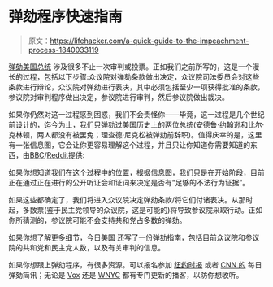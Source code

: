 # 弹劾程序快速指南

> 原文：<https://lifehacker.com/a-quick-guide-to-the-impeachment-process-1840033119>

[弹劾美国总统](https://lifehacker.com/how-to-impeach-a-president-1834123053) 涉及很多不止一次审判或投票。正如我们之前所写的，这是一个漫长的过程，包括以下步骤:众议院对弹劾条款做出决定，众议院司法委员会对这些条款进行辩论，众议院对弹劾进行表决，其中必须包括至少一项获得批准的条款，参议院对审判程序做出决定，参议院进行审判，然后参议院做出裁决。



如果你仍然对这一过程感到困惑，我们不会责怪你——毕竟，这一过程是几个世纪前设计的，迄今为止，我们只弹劾过美国历史上的两位总统(安德鲁·约翰逊和比尔·克林顿，两人都没有被罢免；理查德·尼克松被弹劾前辞职)。值得庆幸的是，这里有一张信息图，它会让你更容易理解这个过程，并且只让你知道你需要知道的东西，由[BBC](https://www.bbc.com/news/world-us-canada-39945744)/[Reddit](https://www.reddit.com/r/coolguides/comments/dz8tua/what_happens_next_in_impeachment_process/)提供:

如果你想知道我们在这个过程中的位置，根据信息图，我们只是在开始阶段，目前正在通过正在进行的公开听证会和证词来决定是否有“足够的不法行为证据”。

如果这些都确定了，我们将进入众议院决定弹劾条款/将它们付诸表决。从那时起，多数票(鉴于民主党领导的众议院，这是可能的)将导致参议院采取行动。正如你所猜测的，参议院可能不会支持共和党占多数的弹劾。

如果你想了解更多细节，今日美国 还写了一份弹劾指南，包括目前众议院和参议院的共和党和民主党人数，以及有关审判的信息。

如果你想跟上弹劾程序，有很多资源。可以报名参加 [纽约时报](https://www.nytimes.com/newsletters/impeachment-briefing) 或者 [CNN 的](https://www.cnn.com/specials/impeachment-watch-newsletter) 每日弹劾简讯；无论是 [Vox](https://www.vox.com/impeachment-explained-podcast) 还是 [WNYC](https://www.wnycstudios.org/podcasts/impeachment-daily-podcast) 都有专门更新的播客，以防你想收听。